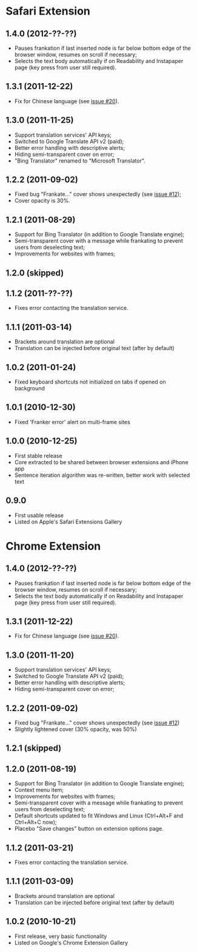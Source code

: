 # Safari Extension #

## 1.4.0 (2012-??-??) ##
  * Pauses frankation if last inserted node is far below bottom edge of the browser window, resumes on scroll if necessary;
  * Selects the text body automatically if on Readability and Instapaper page (key press from user still required).

## 1.3.1 (2011-12-22) ##
  * Fix for Chinese language (see [issue #20](https://code.google.com/p/franker/issues/detail?id=#20)).

## 1.3.0 (2011-11-25) ##
  * Support translation services' API keys;
  * Switched to Google Translate API v2 (paid);
  * Better error handling with descriptive alerts;
  * Hiding semi-transparent cover on error;
  * "Bing Translator" renamed to "Microsoft Translator".

## 1.2.2 (2011-09-02) ##
  * Fixed bug "Frankate..." cover shows unexpectedly (see [issue #12](https://code.google.com/p/franker/issues/detail?id=#12));
  * Cover opacity is 30%.

## 1.2.1 (2011-08-29) ##
  * Support for Bing Translator (in addition to Google Translate engine);
  * Semi-transparent cover with a message while frankating to prevent users from deselecting text;
  * Improvements for websites with frames;

## 1.2.0 (skipped) ##

## 1.1.2 (2011-??-??) ##
  * Fixes error contacting the translation service.

## 1.1.1 (2011-03-14) ##
  * Brackets around translation are optional
  * Translation can be injected before original text (after by default)

## 1.0.2 (2011-01-24) ##
  * Fixed keyboard shortcuts not initialized on tabs if opened on background

## 1.0.1 (2010-12-30) ##
  * Fixed 'Franker error' alert on multi-frame sites

## 1.0.0 (2010-12-25) ##
  * First stable release
  * Core extracted to be shared between browser extensions and iPhone app
  * Sentence iteration algorithm was re-written, better work with selected text

## 0.9.0 ##
  * First usable release
  * Listed on Apple's Safari Extensions Gallery


# Chrome Extension #

## 1.4.0 (2012-??-??) ##
  * Pauses frankation if last inserted node is far below bottom edge of the browser window, resumes on scroll if necessary;
  * Selects the text body automatically if on Readability and Instapaper page (key press from user still required).

## 1.3.1 (2011-12-22) ##
  * Fix for Chinese language (see [issue #20](https://code.google.com/p/franker/issues/detail?id=#20)).

## 1.3.0 (2011-11-20) ##
  * Support translation services' API keys;
  * Switched to Google Translate API v2 (paid);
  * Better error handling with descriptive alerts;
  * Hiding semi-transparent cover on error;

## 1.2.2 (2011-09-02) ##
  * Fixed bug "Frankate..." cover shows unexpectedly (see [issue #12](https://code.google.com/p/franker/issues/detail?id=#12))
  * Slightly lightened cover (30% opacity, was 50%)

## 1.2.1 (skipped) ##

## 1.2.0 (2011-08-19) ##
  * Support for Bing Translator (in addition to Google Translate engine);
  * Context menu item;
  * Improvements for websites with frames;
  * Semi-transparent cover with a message while frankating to prevent users from deselecting text;
  * Default shortcuts updated to fit Windows and Linux (Ctrl+Alt+F and Ctrl+Alt+C now);
  * Placebo "Save changes" button on extension options page.

## 1.1.2 (2011-03-21) ##
  * Fixes error contacting the translation service.

## 1.1.1 (2011-03-09) ##
  * Brackets around translation are optional
  * Translation can be injected before original text (after by default)

## 1.0.2 (2010-10-21) ##
  * First release, very basic functionality
  * Listed on Google's Chrome Extension Gallery